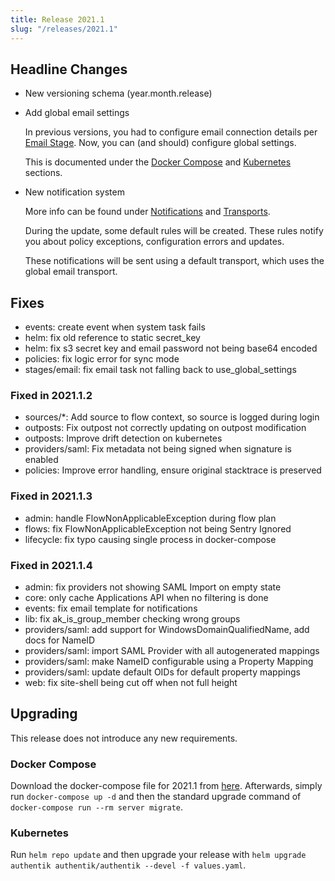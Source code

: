 ```yaml
---
title: Release 2021.1
slug: "/releases/2021.1"
---
```


## Headline Changes

- New versioning schema (year.month.release)
- Add global email settings

    In previous versions, you had to configure email connection details per [Email Stage](../../add-secure-apps/flows-stages/stages/email/index.mdx). Now, you can (and should) configure global settings.

    This is documented under the [Docker Compose](../../install-config/install/docker-compose.mdx) and [Kubernetes](../../install-config/install/kubernetes.md) sections.

- New notification system

    More info can be found under [Notifications](../../sys-mgmt/events/notifications.md) and [Transports](../../sys-mgmt/events/transports.md).

    During the update, some default rules will be created. These rules notify you about policy exceptions, configuration errors and updates.

    These notifications will be sent using a default transport, which uses the global email transport.

## Fixes

- events: create event when system task fails
- helm: fix old reference to static secret_key
- helm: fix s3 secret key and email password not being base64 encoded
- policies: fix logic error for sync mode
- stages/email: fix email task not falling back to use_global_settings

### Fixed in 2021.1.2

- sources/\*: Add source to flow context, so source is logged during login
- outposts: Fix outpost not correctly updating on outpost modification
- outposts: Improve drift detection on kubernetes
- providers/saml: Fix metadata not being signed when signature is enabled
- policies: Improve error handling, ensure original stacktrace is preserved

### Fixed in 2021.1.3

- admin: handle FlowNonApplicableException during flow plan
- flows: fix FlowNonApplicableException not being Sentry Ignored
- lifecycle: fix typo causing single process in docker-compose

### Fixed in 2021.1.4

- admin: fix providers not showing SAML Import on empty state
- core: only cache Applications API when no filtering is done
- events: fix email template for notifications
- lib: fix ak_is_group_member checking wrong groups
- providers/saml: add support for WindowsDomainQualifiedName, add docs for NameID
- providers/saml: import SAML Provider with all autogenerated mappings
- providers/saml: make NameID configurable using a Property Mapping
- providers/saml: update default OIDs for default property mappings
- web: fix site-shell being cut off when not full height

## Upgrading

This release does not introduce any new requirements.

### Docker Compose

Download the docker-compose file for 2021.1 from [here](https://goauthentik.io/version/2021.1/docker-compose.yml). Afterwards, simply run `docker-compose up -d` and then the standard upgrade command of `docker-compose run --rm server migrate`.

### Kubernetes

Run `helm repo update` and then upgrade your release with `helm upgrade authentik authentik/authentik --devel -f values.yaml`.
